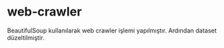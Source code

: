 # web-crawler

BeautifulSoup kullanılarak web crawler işlemi yapılmıştır. Ardından dataset düzeltilmiştir.
